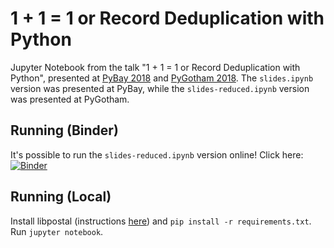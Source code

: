 # 1 + 1 = 1 or Record Deduplication with Python

Jupyter Notebook from the talk "1 + 1 = 1 or Record Deduplication with Python", presented at [PyBay 2018](https://www.youtube.com/channel/UC51aOZF5nnderbuar5D5ifw/playlists) and [PyGotham 2018](https://2018.pygotham.org/talks/). The `slides.ipynb` version was presented at PyBay, while the `slides-reduced.ipynb` version was presented at PyGotham.

## Running (Binder)
It's possible to run the `slides-reduced.ipynb` version online! Click here: [![Binder](https://mybinder.org/badge.svg)](https://mybinder.org/v2/gh/vintasoftware/deduplication-slides/master?filepath=slides-reduced.ipynb)

## Running (Local)
Install libpostal (instructions [here](https://github.com/openvenues/libpostal)) and `pip install -r requirements.txt`. Run `jupyter notebook`.

